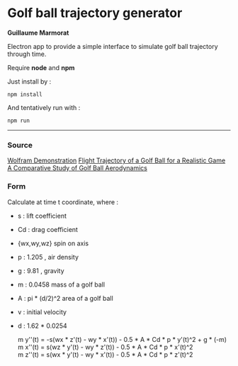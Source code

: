 # Golf ball trajectory generator

__Guillaume Marmorat__

Electron app to provide a simple interface to simulate golf ball trajectory through time.

Require __node__ and __npm__

Just install by :

    npm install

And tentatively run with :

    npm run

---

### Source

[Wolfram Demonstration](http://demonstrations.wolfram.com/FlightOfAGolfBall/)
[Flight Trajectory of a Golf Ball for a Realistic Game](http://www.ijimt.org/papers/419-D0260.pdf)
[A Comparative Study of Golf Ball Aerodynamics ](https://people.eng.unimelb.edu.au/imarusic/proceedings/17/176_Paper.pdf)

### Form

Calculate at time t coordinate, where :
* s : lift coefficient
* Cd : drag coefficient
* {wx,wy,wz} spin on axis
* p : 1.205 , air density
* g : 9.81 , gravity
* m : 0.0458 mass of a golf ball
* A : pi * (d/2)^2 area of a golf ball
* v : initial velocity
* d : 1.62 * 0.0254

    m y''(t) = -s(wx * z'(t) - wy * x'(t)) - 0.5 * A * Cd * p * y'(t)^2 + g * (-m)  
    m x''(t) = s(wz * y'(t) - wy * z'(t)) - 0.5 * A * Cd * p * x'(t)^2  
    m z''(t) = s(wx * y'(t) - wy * x'(t)) - 0.5 * A * Cd * p * z'(t)^2  
